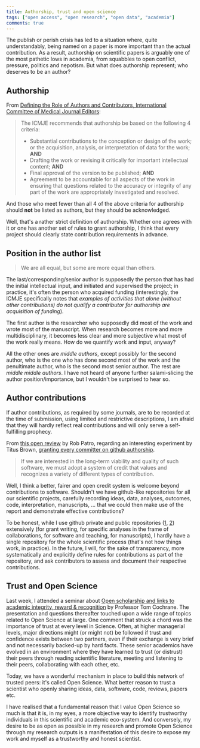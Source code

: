 ```yaml
---
title: Authorship, trust and open science
tags: ["open access", "open research", "open data", "academia"]
comments: true
---
```


The publish or perish crisis has led to a situation where, quite
understandably, being named on a paper is more important than the
actual contribution. As a result, authorship on scientific papers is
arguably one of the most pathetic lows in academia, from squabbles to
open conflict, pressure, politics and nepotism. But what does
authorship represent; who deserves to be an author?

## Authorship

From
[Defining the Role of Authors and Contributors, International Committee of Medical Journal Editors](http://www.icmje.org/recommendations/browse/roles-and-responsibilities/defining-the-role-of-authors-and-contributors.html):

> The ICMJE recommends that authorship be based on the following 4 criteria:
>
> * Substantial contributions to the conception or design of the work;
>   or the acquisition, analysis, or interpretation of data for the
>   work; **AND**
> * Drafting the work or revising it critically for important
>   intellectual content; **AND**
> * Final approval of the version to be published; **AND**
> * Agreement to be accountable for all aspects of the work in ensuring
>   that questions related to the accuracy or integrity of any part of
>   the work are appropriately investigated and resolved.

And those who meet fewer than all 4 of the above criteria for
authorship should **not** be listed as authors, but they should be
acknowledged.

Well, that's a rather strict definition of authorship. Whether one
agrees with it or one has another set of rules to grant authorship, I
think that every project should clearly state contribution
requirements in advance.

## Position in the author list

> We are all equal, but some are more equal than others.

The last/corresponding/senior author is supposedly the person that has
had the initial intellectual input, and initiated and supervised the
project; in practice, it's often the person who acquired funding
(interestingly, the ICMJE specifically notes that *examples of
activities that alone (without other contributions) do not qualify a
contributor for authorship are acquisition of funding*).

The first author is the researcher who supposedly did most of the work
and wrote most of the manuscript. When research becomes more and more
multidisciplinary, it becomes less clear and more subjective what most
of the work really means. How do we quantify work and input, anyway?

All the other ones are *middle authors*, except possibly for the
second author, who is the one who has done second most of the work and
the penultimate author, who is the second most senior author. The rest
are *middle middle authors*.  I have not heard of anyone further
salami-slicing the author position/importance, but I wouldn't be
surprised to hear so.

## Author contributions

If author contributions, as required by some journals, are to be
recorded at the time of submission, using limited and restrictive
descriptions, I am afraid that they will hardly reflect real
contributions and will only serve a self-fulfilling prophecy.

From
[this open review](http://f1000research.com/articles/4-900/v1#referee-response-10508)
by Rob Patro, regarding an interesting experiment by Titus Brown,
[granting every committer on github authorship](http://ivory.idyll.org/blog/2015-authorship-on-software-papers.html).

> If we are interested in the long-term viability and quality of such
> software, we must adopt a system of credit that values and
> recognizes a variety of different types of contribution.

Well, I think a better, fairer and open credit system is welcome
beyond contributions to software. Shouldn't we have github-like
repositories for all our scientific projects, carefully recording
ideas, data, analyses, outcomes, code, interpretation, manuscripts,
... that we could then make use of the report and demonstrate
effective contributions?

To be honest, while I use github private and public repositories
([1](https://github.com/lgatto/),
[2](https://github.com/ComputationalProteomicsUnit)) extensively (for
grant writing, for specific analyses in the frame of collaborations,
for software and teaching, for manuscripts), I hardly have a
single repository for the whole scientific process (that's not how
things work, in practice). In the future, I will, for the sake of
transparency, more systematically and explicitly define rules for
contributions as part of the repository, and ask contributors to
assess and document their respective contributions.

## Trust and Open Science

Last week, I attended a seminar about
[Open scholarship and links to academic integrity, reward & recognition](http://osc.cam.ac.uk/open-scholarship-and-links-academic-integrity-reward-recognition)
by Professor Tom Cochrane. The presentation and questions thereafter
touched upon a wide range of topics related to Open Science at
large. One comment that struck a chord was the importance of trust at
every level in Science. Often, at higher managerial levels, major
directions might (or might not) be followed if trust and confidence
exists between two partners, even if their exchange is very brief and
not necessarily backed-up by hard facts. These senior academics have
evolved in an environment where they have learned to trust (or
distrust) their peers through reading scientific literature, meeting
and listening to their peers, collaborating with each other, etc.

Today, we have a wonderful mechanism in place to build this network of
trusted peers: it's called Open Science. What better reason to trust a
scientist who openly sharing ideas, data, software, code, reviews,
papers etc.

I have realised that a fundamental reason that I value Open Science so
much is that it is, in my eyes, a more objective way to identify
trustworthy individuals in this scientific and academic
eco-system. And conversely, my desire to be as open as possible in my
research and promote Open Science through my research outputs is a
manifestation of this desire to expose my work and myself as a
trustworthy and honest scientist.
